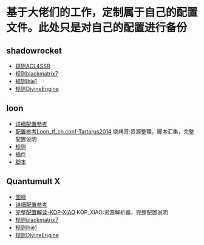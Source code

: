 # 基于大佬们的工作，定制属于自己的配置文件。此处只是对自己的配置进行备份

## shadowrocket
- [规则ACL4SSR](https://github.com/ACL4SSR/ACL4SSR/tree/master)
- [规则blackmatrix7](https://github.com/blackmatrix7/ios_rule_script)
- [规则lhie1 ](https://github.com/lhie1/Rules/tree/master)
- [规则DivineEngine](https://github.com/DivineEngine/Profiles/tree/master)

## loon
- [详细配置参考](https://www.notion.so/6-d87bf84ba9a94ea8b4d6720cab2aa285)
- [配置参考Loon_tf_cn.conf-Tartarus2014](https://github.com/Tartarus2014/Loon-Script) 烧烤哥:资源整理，脚本汇集，完整配置说明
- [规则](https://github.com/TiyNa/LoonManual/blob/main/Plus/Rule_Recommend.md)
- [插件](https://github.com/TiyNa/LoonManual/blob/main/Plus/Plugin_Recommend.md)
- [脚本](https://github.com/Tartarus2014/Loon-Script)

## Quantumult X
- [图标](https://github.com/namelessup/Koolson-Qure)
- [详细配置参考](https://www.notion.so/75156f1c053c46568672896145f2eb36)
- [完整配置解读-KOP-XIAO](https://raw.githubusercontent.com/KOP-XIAO/QuantumultX/master/QuantumultX_Profiles.conf) KOP_XIAO:资源解析器，完整配置说明
- [规则blackmatrix7](https://github.com/blackmatrix7/ios_rule_script)
- [规则lhie1 ](https://github.com/lhie1/Rules/tree/master)
- [规则DivineEngine](https://github.com/DivineEngine/Profiles/tree/master)
